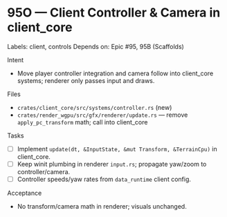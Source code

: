# 95O — Client Controller & Camera in client_core

Labels: client, controls
Depends on: Epic #95, 95B (Scaffolds)

Intent
- Move player controller integration and camera follow into client_core systems; renderer only passes input and draws.

Files
- `crates/client_core/src/systems/controller.rs` (new)
- `crates/render_wgpu/src/gfx/renderer/update.rs` — remove `apply_pc_transform` math; call into client_core

Tasks
- [ ] Implement `update(dt, &InputState, &mut Transform, &TerrainCpu)` in client_core.
- [ ] Keep winit plumbing in renderer `input.rs`; propagate yaw/zoom to controller/camera.
- [ ] Controller speeds/yaw rates from `data_runtime` client config.

Acceptance
- No transform/camera math in renderer; visuals unchanged.

